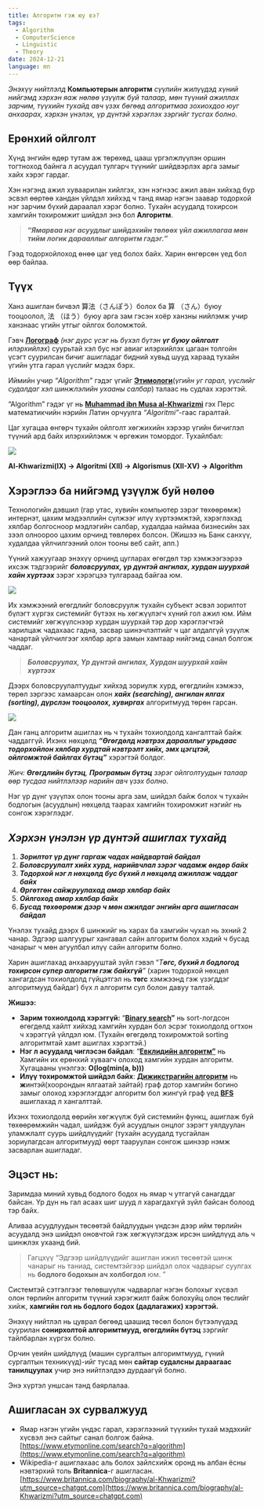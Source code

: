 ```yaml
---
title: Алгоритм гэж юу вэ?
tags:
  - Algorithm
  - ComputerScience
  - Linguistic
  - Theory
date: 2024-12-21
language: mn
---
```

_Энэхүү нийтлэлд_ **Компьютерын алгоритм** _сүүлийн жилүүдэд хүний нийгэмд хэрхэн яаж нөлөө үзүүлж буй талаар, мөн түүний ажиллах зарчим, түүхийн тухайд авч үзэх бөгөөд алгоритмаа зохиохдоо юуг анхаарах, хэрхэн үнэлэх, үр дүнтэй хэрэглэх зэргийг тусгах болно._

## Ерөнхий ойлголт

Хүнд энгийн өдөр тутам аж төрөхөд, цааш үргэлжлүүлэн оршин тогтноход байнга л асуудал тулгарч түүнийг шийдвэрлэх арга замыг хайх хэрэг гардаг.

Хэн нэгэнд ажил хуваарилан хийлгэх, хэн нэгнээс ажил аван хийхэд бүр эсвэл өөртөө хандан үйлдэл хийхэд ч танд ямар нэгэн заавар тодорхой нэг зарчим бүхий дараалал хэрэг болно. Тухайн асуудалд тохирсон хамгийн тохиромжит шийдэл энэ бол **Алгоритм**.

> **“_Ямарваа нэг асуудлыг шийдэхийн төлөөх үйл ажиллагаа мөн тийм логик дарааллыг алгоритм гэдэг._”**

Гээд тодорхойлоход өнөө цаг үед болох байх. Харин өнгөрсөн үед бол өөр байлаа.

## Түүх

Ханз ашиглан бичвэл 算法（さんぽう）болох ба 算 （さん）буюу тооцоолол, 法 （ほう）буюу арга зам гэсэн хоёр ханзны нийлэмж учир ханзнаас үгийн утгыг ойлгох боломжтой.

Гэвч [**Логограф**](https://www.britannica.com/topic/logography) _(нэг дүрс үсэг нь бүхэл бүтэн_ **_үг буюу ойлголт_** _илэрхийлэх_) суурьтай хэл бус нэг авиаг илэрхийлэх цагаан толгойн үсэгт суурилсан бичиг ашигладаг бидний хувьд шууд хараад тухайн үгийн утга гарал үүслийг мэдэх бэрх.

Иймийн учир _“Algorithm”_ гэдэг үгийг [**Этимологи**](https://www.britannica.com/topic/etymology)(_үгийн уг гарал, үүслийг судалдаг хэл шинжлэлийн ухааны салбар_) талаас нь судлах хэрэгтэй.

“Algorithm” гэдэг үг нь [**Muhammad ibn Musa al-Khwarizmi**](https://www.britannica.com/biography/al-Khwarizmi) гэх Перс математикчийн нэрийн Латин орчуулга _“Algoritmi”_-гаас гаралтай.

Цаг хугацаа өнгөрч тухайн ойлголт хөгжихийн хэрээр үгийн бичиглэл түүний ард байх илэрхийлэмж ч өргөжин томордог. Тухайлбал:

![](https://miro.medium.com/v2/resize:fit:700/1*BwrjGenwVhS2B7lEg7yeHA.png)

**Al-Khwarizmi(IX) → Algoritmi (XII) → Algorismus (XII-XV) → Algorithm**

## Хэрэглээ ба нийгэмд үзүүлж буй нөлөө

Технологийн дэвшил (гар утас, хувийн компьютер зэрэг төхөөрөмж) интернэт, цахим мэдээллийн сүлжээг илүү хүртээмжтэй, хэрэглэхэд хялбар болгосноор мэдлэгийн салбар, худалдаа наймаа бизнесийн зах зээл олноороо цахим орчинд төвлөрөх болсон. (Жишээ нь Банк санхүү, худалдаа үйлчилгээний олон тооны веб сайт, апп.)

Үүний хажуугаар энэхүү орчинд цугларах өгөгдөл тэр хэмжээгээрээ ихсэж тэдгээрийг **_боловсруулах, үр дүнтэй ангилах, хурдан шуурхай хайн хүртээх_** зэрэг хэрэгцээ тулгараад байгаа юм.

![](https://miro.medium.com/v2/resize:fit:700/1*VKWKEdEYJMMxmL8j8Chimg.png)

Их хэмжээний өгөгдлийг боловсруулж тухайн субъект эсвэл зорилтот бүлэгт хүргэх системийг бүтээх нь хөгжүүлэгч хүний гол ажил юм. Ийм системийг хөгжүүлснээр хурдан шуурхай тэр дор хэрэглэгчтэй харилцаж чадахаас гадна, засвар шинэчлэлтийг ч цаг алдалгүй үзүүлж чанартай үйлчилгээг хялбар арга замын хамтаар нийгэмд санал болгож чаддаг.

> **_Боловсруулах, Үр дүнтэй ангилах, Хурдан шуурхай хайн хүртээх_**

Дээрх боловсруулалтуудыг хийхэд зориулж хурд, өгөгдлийн хэмжээ, төрөл зэргээс хамаарсан олон **_хайх (searching), ангилан ялгах (sorting), дүрслэн тооцоолох, хувиргах_** алгоритмууд төрөн гарсан.

![](https://miro.medium.com/v2/resize:fit:1000/0*V5FXJMGXIwtDbegO.png)

Дан ганц алгоритм ашиглах нь ч тухайн тохиолдолд хангалттай байж чаддаггүй. Ихэнх нөхцөлд **_“Өгөгдөлд нэвтрэх дарааллыг урьдаас тодорхойлон хялбар хурдтай нэвтрэлт хийх, эмх цэгцтэй, ойлгомжтой байлгах бүтэц”_** хэрэгтэй болдог.

_Жич:_ **_Өгөгдлийн бүтэц_**_,_ **_Програмын бүтэц_** _зэрэг ойлголтуудын талаар өөр тусдаа нийтлэлээр нарийн авч үзэх болно._

Нэг үр дүнг үзүүлэх олон тооны арга зам, шийдэл байж болох ч тухайн бодлогын (асуудлын) нөхцөлд таарах хамгийн тохиромжит нэгийг нь сонгож хэрэглэдэг.

## _Хэрхэн үнэлэн үр дүнтэй ашиглах тухайд_

1. **_Зорилтот үр дүнг гаргаж чадах найдвартай байдал_**
2. **_Боловсруулалт хийх хурд, нарийвчлал зэрэг чадамж өндөр байх_**
3. **_Тодорхой нэг л нөхцөлд бус бүхий л нөхцөлд ажиллаж чаддаг байх_**
4. **_Өргөтгөн сайжруулахад амар хялбар байх_**
5. **_Ойлгоход амар хялбар байх_**
6. **_Бусад төхөөрөмж дээр ч мөн ажилдаг энгийн арга ашигласан байдал_**

Үнэлэх тухайд дээрх 6 шинжийг нь харах ба хамгийн чухал нь эхний 2 чанар. Эдгээр шалгуурыг хангавал сайн алгоритм болох хэдий ч бусад чанарыг ч мөн агуулбал илүү сайн алгоритм болно.

Харин ашиглахад анхаарууштай зүйл гэвэл “_Т_**_өгс, бүхий л бодлогод тохирсон супер алгоритм гэж байхгүй_**_”_ (харин тодорхой нөхцөл хангагдсан тохиолдолд гүйцэтгэл нь **төгс** хэмжээнд гэж үзэгддэг алгоритмууд байдаг) бүх л алгоритм сул болон давуу талтай.

**Жишээ:**

- **Зарим тохиолдолд хэрэггүй:** “[**Binary search**](https://cp-algorithms.com/num_methods/binary_search.html)**”** нь sort-логдсон өгөгдөлд хайлт хийхэд хамгийн хурдан бол эсрэг тохиолдолд огтхон ч хэрэггүй үйлдэл юм. (Тухайн өгөгдөлд тохиромжтой sorting алгоритмтай хамт ашиглах хэрэгтэй.)
- **Нэг л асуудалд чиглэсэн байдал**: “[**Евклидийн алгоритм”**](https://www.khanacademy.org/computing/computer-science/cryptography/modarithmetic/a/the-euclidean-algorithm) нь Хамгийн их ерөнхий хуваагч олоход хамгийн хурдан алгоритм. Хугацааны үнэлгээ: **O(log(min(a, b)))**
- **Илүү тохиромжтой шийдэл байх**: [**Дижикстрагийн алгоритм**](https://www.geeksforgeeks.org/dijkstras-shortest-path-algorithm-greedy-algo-7/) нь **ж**интэй(хоорондын ялгаатай зайтай) граф дотор хамгийн богино замыг олоход хэрэглэгддэг алгоритм бол жингүй граф үед [**BFS**](https://www.geeksforgeeks.org/breadth-first-search-or-bfs-for-a-graph/) ашиглахад л хангалттай.

Ихэнх тохиолдолд өөрийн хөгжүүлж буй системийн функц, ашиглаж буй төхөөрөмжийн чадал, шийдэж буй асуудлын онцлог зэрэгт уялдуулан уламжлалт суурь шийдлүүдийг (тухайн асуудалд тусгайлан зориулагдсан алгоритмууд) өөрт тааруулан сонгож шинээр нэмж засварлан ашигладаг.

## Эцэст нь:

Заримдаа миний хувьд бодлого бодох нь ямар ч утгагүй санагддаг байсан. Үр дүн нь гал асаах шиг шууд л харагдахгүй зүйл байсан болоод тэр байх.

Аливаа асуудлуудын төсөөтэй байдлуудын үндсэн дээр ийм төрлийн асуудалд энэ шийдэл оновчтой гэж хөгжүүлэгдэж ирсэн шийдлүүд аль ч шинжлэх ухаанд бий.

> Гагцхүү “Эдгээр шийдлүүдийг ашиглан ижил төсөөтэй шинж чанарыг нь таниад, системтэйгээр шийдэл олох чадварыг суулгах нь **бодлого бодохын ач холбогдол** юм. ”

Системтэй сэтгэлгээг төлөвшүүлж чадварлаг нэгэн болохыг хүсвэл олон төрлийн алгоритм түүний хэрэгжилт байж болохуйц олон төслийг хийж, **хамгийн гол нь бодлого бодох (дадлагажих) хэрэгтэй.**

Энэхүү нийтлэл нь цуврал бөгөөд цаашид төсөл болон бүтээлүүдэд суурилан **сонирхолтой алгоримтмууд, өгөгдлийн бүтэц** зэргийг тайлбарлан хүргэх болно.

Орчин үеийн шийдлүүд (машин сургалтын алгоримтмууд, гүний сургалтын техникүүд)-ийг тусад мөн **сайтар судалсны дараагаас танилцуулах** учир энэ нийтлэлдээ дурдаагүй болно.

Энэ хүртэл уншсан танд баярлалаа.

## **Ашигласан эх сурвалжууд**

- Ямар нэгэн үгийн үндэс гарал, хэрэглээний түүхийн тухай мэдэхийг хүсвэл энэ сайтыг санал болгож байна. [https://www.etymonline.com/search?q=algorithm](https://www.etymonline.com/search?q=algorithm)
- Wikipedia-г ашиглахаас аль болох зайлсхийж оронд нь албан ёсны нэвтэрхий толь **Britannica**-г ашигласан. [https://www.britannica.com/biography/al-Khwarizmi?utm_source=chatgpt.com](https://www.britannica.com/biography/al-Khwarizmi?utm_source=chatgpt.com)
